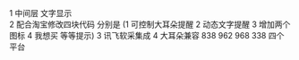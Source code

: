 
1 中间层 文字显示 <br>
2 配合淘宝修改四块代码 分别是 (1 可控制大耳朵提醒 2 动态文字提醒 3 增加两个图标 4 我想买 等等提示)
3 讯飞软采集成 
4 大耳朵兼容 838 962 968 338 四个平台
